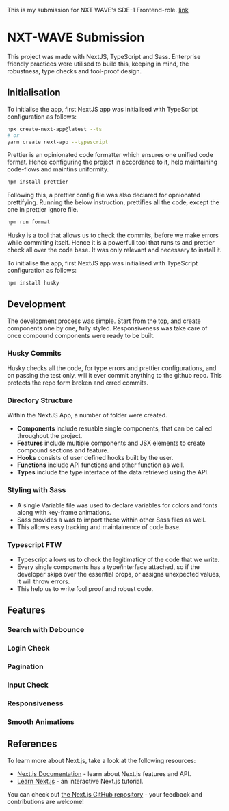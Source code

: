 This is my submission for NXT WAVE's SDE-1 Frontend-role. [link](https://nxt-wave-eshaan.netlify.app/)

# NXT-WAVE Submission
This project was made with NextJS, TypeScript and Sass. Enterprise friendly practices were utilised to build this, keeping in mind, the robustness, type checks and fool-proof design.


## Initialisation
To initialise the app, first NextJS app was initialised with TypeScript configuration as follows:

```bash
npx create-next-app@latest --ts
# or
yarn create next-app --typescript
```

Prettier is an opinionated code formatter which ensures one unified code format. Hence configuring the project in accordance to it, help maintaining code-flows and maintins uniformity.

```bash
npm install prettier
```
Following this, a prettier config file was also declared for opnionated prettifying. Running the below instruction, prettifies all the code, except the one in prettier ignore file.

```bash
npm run format
```

Husky is a tool that allows us to check the commits, before we make errors while commiting itself. Hence it is a powerfull tool that runs ts and prettier check all over the code base. It was only relevant and necessary to install it.

To initialise the app, first NextJS app was initialised with TypeScript configuration as follows:

```bash
npm install husky
```

## Development
The development process was simple. Start from the top, and create components one by one, fully styled. Responsiveness was take care of once compound components were ready to be built.

### Husky Commits
Husky checks all the code, for type errors and prettier configurations, and on passing the test only, will it ever commit anything to the github repo. This protects the repo form broken and erred commits.

### Directory Structure
Within the NextJS App, a number of folder were created. 
- __Components__ include resuable single components, that can be called throughout the project.
- __Features__ include multiple components and JSX elements to create compound sections and feature.
- __Hooks__ consists of user defined hooks built by the user.
- __Functions__ include API functions and other function as well.
- __Types__ include the type interface of the data retrieved using the API.

### Styling with Sass
- A single Variable file was used to declare variables for colors and fonts along with key-frame animations.
- Sass provides a was to import these within other Sass files as well.
- This allows easy tracking and maintainence of code base.

### Typescript FTW
- Typescript allows us to check the legitimaticy of the code that we write.
- Every single components has a type/interface attached, so if the developer skips over the essential props, or assigns unexpected values, it will throw errors.
- This help us to write fool proof and robust code.

## Features

### Search with Debounce

### Login Check

### Pagination

### Input Check

### Responsiveness

### Smooth Animations

## References

To learn more about Next.js, take a look at the following resources:

- [Next.js Documentation](https://nextjs.org/docs) - learn about Next.js features and API.
- [Learn Next.js](https://nextjs.org/learn) - an interactive Next.js tutorial.

You can check out [the Next.js GitHub repository](https://github.com/vercel/next.js/) - your feedback and contributions are welcome!
